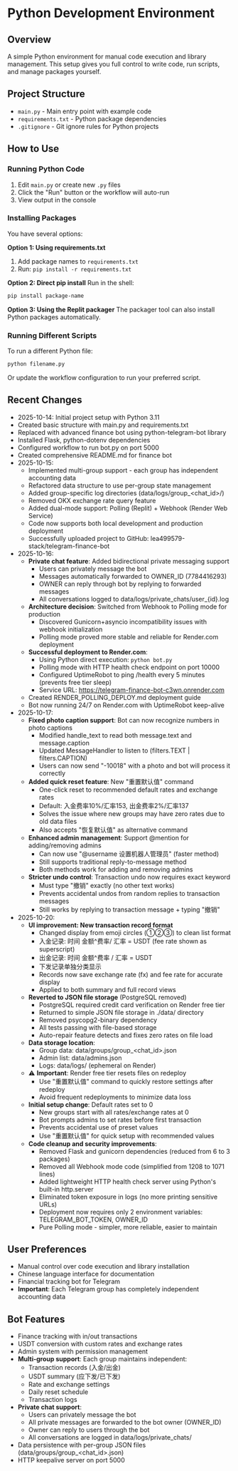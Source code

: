 # Python Development Environment

## Overview
A simple Python environment for manual code execution and library management. This setup gives you full control to write code, run scripts, and manage packages yourself.

## Project Structure
- `main.py` - Main entry point with example code
- `requirements.txt` - Python package dependencies
- `.gitignore` - Git ignore rules for Python projects

## How to Use

### Running Python Code
1. Edit `main.py` or create new `.py` files
2. Click the "Run" button or the workflow will auto-run
3. View output in the console

### Installing Packages
You have several options:

**Option 1: Using requirements.txt**
1. Add package names to `requirements.txt`
2. Run: `pip install -r requirements.txt`

**Option 2: Direct pip install**
Run in the shell:
```bash
pip install package-name
```

**Option 3: Using the Replit packager**
The packager tool can also install Python packages automatically.

### Running Different Scripts
To run a different Python file:
```bash
python filename.py
```

Or update the workflow configuration to run your preferred script.

## Recent Changes
- 2025-10-14: Initial project setup with Python 3.11
- Created basic structure with main.py and requirements.txt
- Replaced with advanced finance bot using python-telegram-bot library
- Installed Flask, python-dotenv dependencies
- Configured workflow to run bot.py on port 5000
- Created comprehensive README.md for finance bot
- 2025-10-15: 
  - Implemented multi-group support - each group has independent accounting data
  - Refactored data structure to use per-group state management
  - Added group-specific log directories (data/logs/group_<chat_id>/)
  - Removed OKX exchange rate query feature
  - Added dual-mode support: Polling (Replit) + Webhook (Render Web Service)
  - Code now supports both local development and production deployment
  - Successfully uploaded project to GitHub: lea499579-stack/telegram-finance-bot
- 2025-10-16:
  - **Private chat feature**: Added bidirectional private messaging support
    - Users can privately message the bot
    - Messages automatically forwarded to OWNER_ID (7784416293)
    - OWNER can reply through bot by replying to forwarded messages
    - All conversations logged to data/logs/private_chats/user_{id}.log
  - **Architecture decision**: Switched from Webhook to Polling mode for production
    - Discovered Gunicorn+asyncio incompatibility issues with webhook initialization
    - Polling mode proved more stable and reliable for Render.com deployment
  - **Successful deployment to Render.com**:
    - Using Python direct execution: `python bot.py`
    - Polling mode with HTTP health check endpoint on port 10000
    - Configured UptimeRobot to ping /health every 5 minutes (prevents free tier sleep)
    - Service URL: https://telegram-finance-bot-c3wn.onrender.com
  - Created RENDER_POLLING_DEPLOY.md deployment guide
  - Bot now running 24/7 on Render.com with UptimeRobot keep-alive
- 2025-10-17:
  - **Fixed photo caption support**: Bot can now recognize numbers in photo captions
    - Modified handle_text to read both message.text and message.caption
    - Updated MessageHandler to listen to (filters.TEXT | filters.CAPTION)
    - Users can now send "-10018" with a photo and bot will process it correctly
  - **Added quick reset feature**: New "重置默认值" command
    - One-click reset to recommended default rates and exchange rates
    - Default: 入金费率10%/汇率153, 出金费率2%/汇率137
    - Solves the issue where new groups may have zero rates due to old data files
    - Also accepts "恢复默认值" as alternative command
  - **Enhanced admin management**: Support @mention for adding/removing admins
    - Can now use "@username 设置机器人管理员" (faster method)
    - Still supports traditional reply-to-message method
    - Both methods work for adding and removing admins
  - **Stricter undo control**: Transaction undo now requires exact keyword
    - Must type "撤销" exactly (no other text works)
    - Prevents accidental undos from random replies to transaction messages
    - Still works by replying to transaction message + typing "撤销"
- 2025-10-20:
  - **UI improvement: New transaction record format**
    - Changed display from emoji circles (①②③) to clean list format
    - 入金记录: 时间 金额^费率/ 汇率 = USDT (fee rate shown as superscript)
    - 出金记录: 时间 金额^费率 / 汇率 = USDT  
    - 下发记录单独分类显示
    - Records now save exchange rate (fx) and fee rate for accurate display
    - Applied to both summary and full record views
  - **Reverted to JSON file storage** (PostgreSQL removed)
    - PostgreSQL required credit card verification on Render free tier
    - Returned to simple JSON file storage in ./data/ directory
    - Removed psycopg2-binary dependency
    - All tests passing with file-based storage
    - Auto-repair feature detects and fixes zero rates on file load
  - **Data storage location**:
    - Group data: data/groups/group_<chat_id>.json
    - Admin list: data/admins.json
    - Logs: data/logs/ (ephemeral on Render)
  - ⚠️ **Important**: Render free tier resets files on redeploy
    - Use "重置默认值" command to quickly restore settings after redeploy
    - Avoid frequent redeployments to minimize data loss
  - **Initial setup change**: Default rates set to 0
    - New groups start with all rates/exchange rates at 0
    - Bot prompts admins to set rates before first transaction
    - Prevents accidental use of preset values
    - Use "重置默认值" for quick setup with recommended values
  - **Code cleanup and security improvements**:
    - Removed Flask and gunicorn dependencies (reduced from 6 to 3 packages)
    - Removed all Webhook mode code (simplified from 1208 to 1071 lines)
    - Added lightweight HTTP health check server using Python's built-in http.server
    - Eliminated token exposure in logs (no more printing sensitive URLs)
    - Deployment now requires only 2 environment variables: TELEGRAM_BOT_TOKEN, OWNER_ID
    - Pure Polling mode - simpler, more reliable, easier to maintain

## User Preferences
- Manual control over code execution and library installation
- Chinese language interface for documentation
- Financial tracking bot for Telegram
- **Important**: Each Telegram group has completely independent accounting data

## Bot Features
- Finance tracking with in/out transactions
- USDT conversion with custom rates and exchange rates
- Admin system with permission management
- **Multi-group support**: Each group maintains independent:
  - Transaction records (入金/出金)
  - USDT summary (应下发/已下发)
  - Rate and exchange settings
  - Daily reset schedule
  - Transaction logs
- **Private chat support**: 
  - Users can privately message the bot
  - All private messages are forwarded to the bot owner (OWNER_ID)
  - Owner can reply to users through the bot
  - All conversations are logged in data/logs/private_chats/
- Data persistence with per-group JSON files (data/groups/group_<chat_id>.json)
- HTTP keepalive server on port 5000
